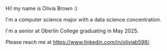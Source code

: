 Hi! my name is Olivia Brown :) 

I'm a computer science major with a data science concentration.

I'm a senior at Oberlin College graduating in May 2025.

Please reach me at https://www.linkedin.com/in/oliviab598/. 
